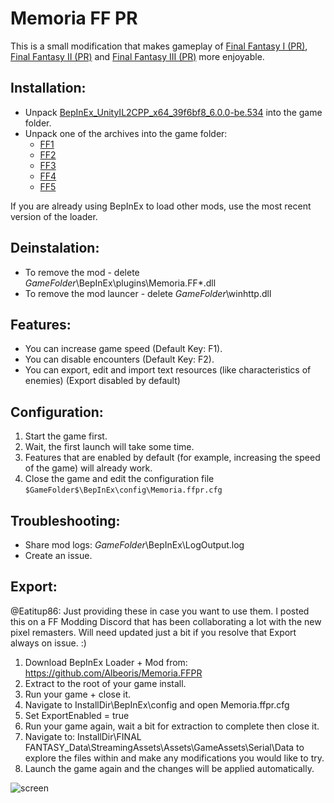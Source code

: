 # Memoria FF PR
This is a small modification that makes gameplay of [Final Fantasy I (PR)](https://store.steampowered.com/app/1173770/FINAL_FANTASY/), [Final Fantasy II (PR)](https://store.steampowered.com/app/1173780/FINAL_FANTASY_II/) and [Final Fantasy III (PR)](https://store.steampowered.com/app/1173790/FINAL_FANTASY_III/) more enjoyable. 

## Installation:
- Unpack [BepInEx_UnityIL2CPP_x64_39f6bf8_6.0.0-be.534](https://github.com/Albeoris/Memoria.FFPR/releases/download/v2022.01.05/BepInEx_UnityIL2CPP_x64_39f6bf8_6.0.0-be.534.zip) into the game folder.
- Unpack one of the archives into the game folder:
    - [FF1](https://github.com/Albeoris/Memoria.FFPR/releases/download/v2022.01.05/FF1_v2022.01.05.zip)
    - [FF2](https://github.com/Albeoris/Memoria.FFPR/releases/download/v2022.01.05/FF2_v2022.01.05.zip)
    - [FF3](https://github.com/Albeoris/Memoria.FFPR/releases/download/v2022.01.05/FF3_v2022.01.05.zip)
    - [FF4](https://github.com/Albeoris/Memoria.FFPR/releases/download/v2022.01.05/FF4_v2022.01.05.zip)
    - [FF5](https://github.com/Albeoris/Memoria.FFPR/releases/download/v2022.01.05/FF5_v2022.01.05.zip)

If you are already using BepInEx to load other mods, use the most recent version of the loader.

## Deinstalation:
- To remove the mod - delete $GameFolder$\BepInEx\plugins\Memoria.FF*.dll
- To remove the mod launcer - delete $GameFolder$\winhttp.dll

## Features:

- You can increase game speed (Default Key: F1).
- You can disable encounters (Default Key: F2).
- You can export, edit and import text resources (like characteristics of enemies) (Export disabled by default)

## Configuration:

1. Start the game first.
2. Wait, the first launch will take some time.
3. Features that are enabled by default (for example, increasing the speed of the game) will already work.
4. Close the game and edit the configuration file `$GameFolder$\BepInEx\config\Memoria.ffpr.cfg`

## Troubleshooting:

- Share mod logs: $GameFolder$\BepInEx\LogOutput.log
- Create an issue.

## Export:

@Eatitup86:
Just providing these in case you want to use them. I posted this on a FF Modding Discord that has been collaborating a lot with the new pixel remasters. Will need updated just a bit if you resolve that Export always on issue. :)

1. Download BepInEx Loader + Mod from: https://github.com/Albeoris/Memoria.FFPR
2. Extract to the root of your game install.
3. Run your game + close it.
4. Navigate to InstallDir\BepInEx\config and open Memoria.ffpr.cfg
5. Set ExportEnabled = true
6. Run your game again, wait a bit for extraction to complete then close it.
7. Navigate to: InstallDir\FINAL FANTASY_Data\StreamingAssets\Assets\GameAssets\Serial\Data to explore the files within and make any modifications you would like to try.
8. Launch the game again and the changes will be applied automatically.


![screen](https://i.imgur.com/1IrVylI.png)
